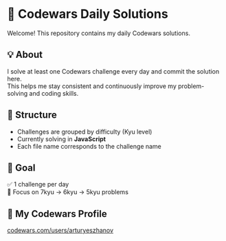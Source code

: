 # 🧠 Codewars Daily Solutions

Welcome! This repository contains my daily Codewars solutions.

## 💡 About
I solve at least one Codewars challenge every day and commit the solution here.  
This helps me stay consistent and continuously improve my problem-solving and coding skills.

## 📁 Structure
- Challenges are grouped by difficulty (Kyu level)
- Currently solving in **JavaScript**
- Each file name corresponds to the challenge name

## 📅 Goal
✅ 1 challenge per day  
🎯 Focus on 7kyu → 6kyu → 5kyu problems

## 🔗 My Codewars Profile
[codewars.com/users/arturyeszhanov](https://www.codewars.com/users/arturyeszhanov)
